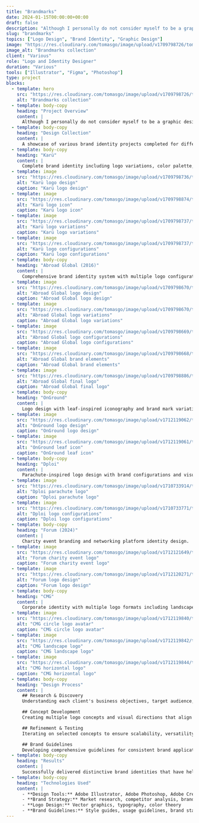```yaml
---
title: "Brandmarks"
date: 2024-01-15T00:00:00+00:00
draft: false
description: "Although I personally do not consider myself to be a graphic designer, here are some selected logo and brand identity designs for certain businesses and groups."
slug: "brandmarks"
topics: ["Logo Design", "Brand Identity", "Graphic Design"]
image: "https://res.cloudinary.com/tomasgo/image/upload/v1709798726/tomas-master/img/brandmarks-thumb_xi6ilm.jpg"
image_alt: "Brandmarks collection"
client: "Various"
role: "Logo and Identity Designer"
duration: "Various"
tools: ["Illustrator", "Figma", "Photoshop"]
type: project
blocks:
  - template: hero
    src: "https://res.cloudinary.com/tomasgo/image/upload/v1709798726/tomas-master/img/brandmarks-thumb_xi6ilm.jpg"
    alt: "Brandmarks collection"
  - template: body-copy
    heading: "Project Overview"
    content: |
      Although I personally do not consider myself to be a graphic designer, here are some selected logo and brand identity designs for certain businesses and groups.
  - template: body-copy
    heading: "Design Collection"
    content: |
      A showcase of various brand identity projects completed for different clients and organizations.
  - template: body-copy
    heading: "Karü"
    content: |
      Complete brand identity including logo variations, color palette, and visual elements.
  - template: image
    src: "https://res.cloudinary.com/tomasgo/image/upload/v1709798736/tomas-master/img/karu_logo_1_wddd3x.png"
    alt: "Karü logo design"
    caption: "Karü logo design"
  - template: image
    src: "https://res.cloudinary.com/tomasgo/image/upload/v1709798874/tomas-master/img/karu_logo_2_rse154.jpg"
    alt: "Karü logo icon"
    caption: "Karü logo icon"
  - template: image
    src: "https://res.cloudinary.com/tomasgo/image/upload/v1709798737/tomas-master/img/karu_logo_3_o7hliu.png"
    alt: "Karü logo variations"
    caption: "Karü logo variations"
  - template: image
    src: "https://res.cloudinary.com/tomasgo/image/upload/v1709798737/tomas-master/img/karu_logo_4_jkbixo.png"
    alt: "Karü logo configurations"
    caption: "Karü logo configurations"
  - template: body-copy
    heading: "Abroad Global (2016)"
    content: |
      Comprehensive brand identity system with multiple logo configurations and applications.
  - template: image
    src: "https://res.cloudinary.com/tomasgo/image/upload/v1709798670/tomas-master/img/ag_logo_1_hrlyr1.jpg"
    alt: "Abroad Global logo design"
    caption: "Abroad Global logo design"
  - template: image
    src: "https://res.cloudinary.com/tomasgo/image/upload/v1709798670/tomas-master/img/ag_logo_2_jiw1hr.jpg"
    alt: "Abroad Global logo variations"
    caption: "Abroad Global logo variations"
  - template: image
    src: "https://res.cloudinary.com/tomasgo/image/upload/v1709798669/tomas-master/img/ag_logo_3_po0ihg.png"
    alt: "Abroad Global logo configurations"
    caption: "Abroad Global logo configurations"
  - template: image
    src: "https://res.cloudinary.com/tomasgo/image/upload/v1709798668/tomas-master/img/ag_logo_4_crzq7k.png"
    alt: "Abroad Global brand elements"
    caption: "Abroad Global brand elements"
  - template: image
    src: "https://res.cloudinary.com/tomasgo/image/upload/v1709798886/tomas-master/img/ag_logo_5_j4x9pq.png"
    alt: "Abroad Global final logo"
    caption: "Abroad Global final logo"
  - template: body-copy
    heading: "OnGround"
    content: |
      Logo design with leaf-inspired iconography and brand mark variations.
  - template: image
    src: "https://res.cloudinary.com/tomasgo/image/upload/v1712119062/tomas-master/img/Logo8x_vgvhcv.jpg"
    alt: "OnGround logo design"
    caption: "OnGround logo design"
  - template: image
    src: "https://res.cloudinary.com/tomasgo/image/upload/v1712119061/tomas-master/img/og_leaf_8x_gzmolv.png"
    alt: "OnGround leaf icon"
    caption: "OnGround leaf icon"
  - template: body-copy
    heading: "Dploi"
    content: |
      Parachute-inspired logo design with brand configurations and visual identity elements.
  - template: image
    src: "https://res.cloudinary.com/tomasgo/image/upload/v1710733914/tomas-master/img/dploi_parachute_ymipaz.jpg"
    alt: "Dploi parachute logo"
    caption: "Dploi parachute logo"
  - template: image
    src: "https://res.cloudinary.com/tomasgo/image/upload/v1710733771/tomas-master/img/Dploi_logo_configs_ozsrbl.jpg"
    alt: "Dploi logo configurations"
    caption: "Dploi logo configurations"
  - template: body-copy
    heading: "Forum (2024)"
    content: |
      Charity event branding and networking platform identity design.
  - template: image
    src: "https://res.cloudinary.com/tomasgo/image/upload/v1712121649/tomas-master/img/AGCT_Charity_Event-squashed_kppbqr.png"
    alt: "Forum charity event logo"
    caption: "Forum charity event logo"
  - template: image
    src: "https://res.cloudinary.com/tomasgo/image/upload/v1712120271/tomas-master/img/forum_4x_jsg7ix.png"
    alt: "Forum logo design"
    caption: "Forum logo design"
  - template: body-copy
    heading: "CMG"
    content: |
      Corporate identity with multiple logo formats including landscape and circular configurations.
  - template: image
    src: "https://res.cloudinary.com/tomasgo/image/upload/v1712119840/tomas-master/img/Circle_Logo_Avatar_8x_srgypo.png"
    alt: "CMG circle logo avatar"
    caption: "CMG circle logo avatar"
  - template: image
    src: "https://res.cloudinary.com/tomasgo/image/upload/v1712119842/tomas-master/img/CMG_LANDSCAPE8x_hihfav.jpg"
    alt: "CMG landscape logo"
    caption: "CMG landscape logo"
  - template: image
    src: "https://res.cloudinary.com/tomasgo/image/upload/v1712119844/tomas-master/img/cmg-black-hor_4x_iq34iq.png"
    alt: "CMG horizontal logo"
    caption: "CMG horizontal logo"
  - template: body-copy
    heading: "Design Process"
    content: |
      ## Research & Discovery
      Understanding each client's business objectives, target audience, and competitive landscape to inform design direction.

      ## Concept Development
      Creating multiple logo concepts and visual directions that align with brand values and market positioning.

      ## Refinement & Testing
      Iterating on selected concepts to ensure scalability, versatility, and visual impact across different applications.

      ## Brand Guidelines
      Developing comprehensive guidelines for consistent brand application across all touchpoints.
  - template: body-copy
    heading: "Results"
    content: |
      Successfully delivered distinctive brand identities that have helped clients establish strong market presence and improve brand recognition across various industries and sectors.
  - template: body-copy
    heading: "Technologies Used"
    content: |
      - **Design Tools:** Adobe Illustrator, Adobe Photoshop, Adobe Creative Suite
      - **Brand Strategy:** Market research, competitor analysis, brand positioning
      - **Logo Design:** Vector graphics, typography, color theory
      - **Brand Guidelines:** Style guides, usage guidelines, brand standards
---
```

